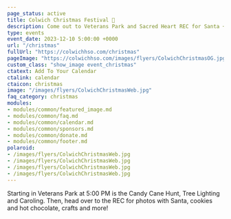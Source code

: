 ```yaml
---
page_status: active
title: Colwich Christmas Festival 🎄
description: Come out to Veterans Park and Sacred Heart REC for Santa + Activities!
type: events
event_date: 2023-12-10 5:00:00 +0000
url: "/christmas"
fullUrl: "https://colwichhso.com/christmas"
pageImage: "https://colwichhso.com/images/flyers/ColwichChristmasOG.jpg"
custom_class: "show_image event_christmas"
ctatext: Add To Your Calendar
ctalink: calendar
ctaicon: christmas
image: "/images/flyers/ColwichChristmasWeb.jpg"
faq_category: christmas
modules:
- modules/common/featured_image.md
- modules/common/faq.md
- modules/common/calendar.md
- modules/common/sponsors.md
- modules/common/donate.md
- modules/common/footer.md
polaroid: 
- /images/flyers/ColwichChristmasWeb.jpg
- /images/flyers/ColwichChristmasWeb.jpg
- /images/flyers/ColwichChristmasWeb.jpg
- /images/flyers/ColwichChristmasWeb.jpg
---
```

Starting in Veterans Park at 5:00 PM is the Candy Cane Hunt, Tree Lighting and Caroling. Then, head over to the REC for photos with Santa, cookies and hot chocolate, crafts and more!
